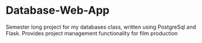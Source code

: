 # Database-Web-App
Semester long project for my databases class, written using PostgreSql and Flask.
Provides project management functionality for film production
